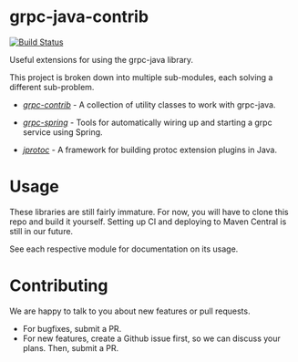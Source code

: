 grpc-java-contrib
=================
[![Build Status](https://travis-ci.org/salesforce/grpc-java-contrib.svg?branch=master)](https://travis-ci.org/salesforce/grpc-java-contrib)

Useful extensions for using the grpc-java library.

This project is broken down into multiple sub-modules, each solving a different sub-problem.

* [*grpc-contrib*](https://github.com/salesforce/grpc-java-contrib/blob/master/grpc-contrib) - A collection of utility classes to work with grpc-java.

* [*grpc-spring*](https://github.com/salesforce/grpc-java-contrib/tree/master/grpc-spring) - Tools for automatically wiring up and starting a grpc service using Spring.

* [*jprotoc*](https://github.com/salesforce/grpc-java-contrib/tree/master/jprotoc) - A framework for building protoc extension plugins in Java.

Usage
=====
These libraries are still fairly immature. For now, you will have to clone this repo and build it yourself. Setting
up CI and deploying to Maven Central is still in our future.

See each respective module for documentation on its usage.

Contributing
============
We are happy to talk to you about new features or pull requests. 

* For bugfixes, submit a PR. 
* For new features, create a Github issue first, so we can discuss your plans. Then, submit a PR.
